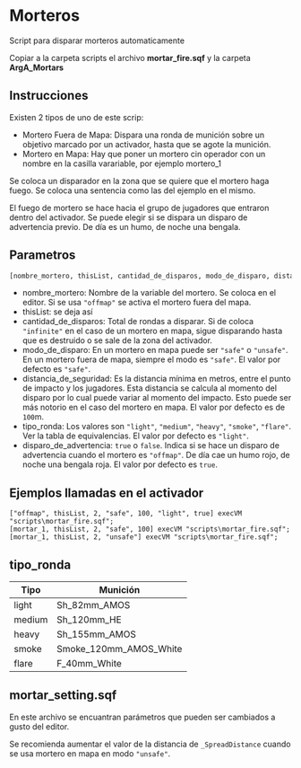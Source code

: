 # Morteros

Script para disparar morteros automaticamente

Copiar a la carpeta scripts el archivo **mortar_fire.sqf** y la carpeta **ArgA_Mortars**

## Instrucciones

Existen 2 tipos de uno de este scrip:
* Mortero Fuera de Mapa: Dispara una ronda de munición sobre un objetivo marcado por un activador, hasta que se agote la munición.
* Mortero en Mapa: Hay que poner un mortero cin operador con un nombre en la casilla varariable, por ejemplo mortero_1

Se coloca un disparador en la zona que se quiere que el mortero haga fuego. Se coloca una sentencia como las del ejemplo en el mismo.

El fuego de mortero se hace hacia el grupo de jugadores que entraron dentro del activador. Se puede elegir si se dispara un disparo de advertencia previo. De día es un humo, de noche una bengala.

## Parametros
```bash
[nombre_mortero, thisList, cantidad_de_disparos, modo_de_disparo, distancia_de_seguridad, tipo_ronda, disparo_de_advertencia] execVM "scripts\mortero.sqf";
```

* nombre_mortero: Nombre de la variable del mortero. Se coloca en el editor. Si se usa `"offmap"` se activa el mortero fuera del mapa.
* thisList: se deja así
* cantidad_de_disparos: Total de rondas a disparar. Si de coloca `"infinite"` en el caso de un mortero en mapa, sigue disparando hasta que es destruido o se sale de la zona del activador.
* modo_de_disparo: En un mortero en mapa puede ser `"safe"` o `"unsafe"`. En un mortero fuera de mapa, siempre el modo es `"safe"`. El valor por defecto es `"safe"`.
* distancia_de_seguridad: Es la distancia mínima en metros, entre el punto de impacto y los jugadores. Esta distancia se calcula al momento del disparo por lo cual puede variar al momento del impacto. Esto puede ser más notorio en el caso del mortero en mapa. El valor por defecto es de `100`m.
* tipo_ronda: Los valores son `"light"`, `"medium"`, `"heavy"`, `"smoke"`, `"flare"`. Ver la tabla de equivalencias. El valor por defecto es `"light"`.
* disparo_de_advertencia: `true` o `false`. Indica si se hace un disparo de advertencia cuando el mortero es `"offmap"`. De día cae un humo rojo, de noche una bengala roja.  El valor por defecto es `true`.

## Ejemplos llamadas en el activador
    
    ["offmap", thisList, 2, "safe", 100, "light", true] execVM "scripts\mortar_fire.sqf";
    [mortar_1, thisList, 2, "safe", 100] execVM "scripts\mortar_fire.sqf";
    [mortar_1, thisList, 2, "unsafe"] execVM "scripts\mortar_fire.sqf";


## tipo_ronda

Tipo | Munición
--- | ---
light | Sh_82mm_AMOS
medium | Sh_120mm_HE
heavy | Sh_155mm_AMOS
smoke | Smoke_120mm_AMOS_White
flare | F_40mm_White

## mortar_setting.sqf

En este archivo se encuantran parámetros que pueden ser cambiados a gusto del editor.

Se recomienda aumentar el valor de la distancia de `_SpreadDistance` cuando se usa mortero en mapa en modo `"unsafe"`.

